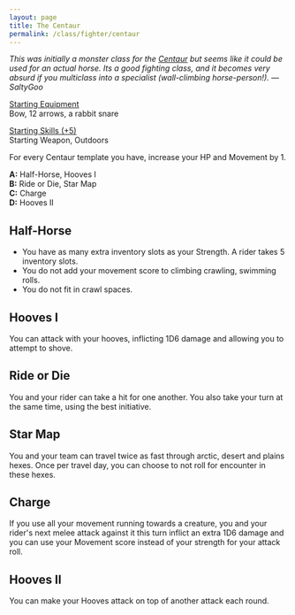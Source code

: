 ```yaml
---
layout: page
title: The Centaur
permalink: /class/fighter/centaur
---
```


<span class="alchemy"> *This was initially a monster class for the [Centaur](https://saltygoo.github.io/monsters/centaur) but seems like it could be used for an actual horse. Its a good fighting class, and it becomes very absurd if you multiclass into a specialist (wall-climbing horse-person!). — SaltyGoo* </span>

<ins>Starting Equipment</ins><br>
Bow, 12 arrows, a rabbit snare

<ins>Starting Skills (+5)</ins><br>
Starting Weapon, Outdoors

For every Centaur template you have, increase your HP and Movement by 1.

**A:** Half-Horse, Hooves I<br>
**B:** Ride or Die, Star Map<br>
**C:** Charge<br>
**D:** Hooves II<br>

## Half-Horse
- You have as many extra inventory slots as your Strength. A rider takes 5 inventory slots. 
- You do not add your movement score to climbing crawling, swimming rolls.
- You do not fit in crawl spaces.

## Hooves I
You can attack with your hooves, inflicting 1D6 damage and allowing you to attempt to shove.

## Ride or Die
You and your rider can take a hit for one another. You also take your turn at the same time, using the best initiative.

## Star Map
You and your team can travel twice as fast through arctic, desert and plains hexes. Once per travel day, you can choose to not roll for encounter in these hexes.

## Charge
If you use all your movement running towards a creature, you and your rider's next melee attack against it this turn inflict an extra 1D6 damage and you can use your Movement score instead of your strength for your attack roll.

## Hooves II
You can make your Hooves attack on top of another attack each round.
